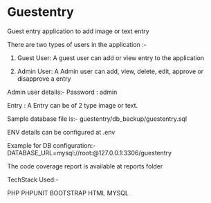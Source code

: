 # Guestentry
Guest entry application to add image or text entry

There are two types of users in the application :-
1) Guest User:
A guest user can add or view entry to the application

2) Admin User:
A Admin user can add, view, delete, edit, approve or disapprove a entry

Admin user details:-
Password : admin

Entry :
A Entry can be of 2 type image or text.

Sample database file is:-
  guestentry/db_backup/guestentry.sql

ENV details can be configured at .env

Example for DB configuration:-
DATABASE_URL=mysql://root:@127.0.0.1:3306/guestentry

The code coverage report is available at reports folder

TechStack Used:-

PHP
PHPUNIT
BOOTSTRAP
HTML
MYSQL






